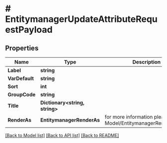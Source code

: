 # # EntitymanagerUpdateAttributeRequestPayload


## Properties 


Name | Type | Description | Notes
------------ | ------------- | ------------- | -------------
**Label**| **string** |   | [optional]
**VarDefault**| **string** |   | [optional]
**Sort**| **int** |   | [optional]
**GroupCode**| **string** |   | [optional]
**Title**| **Dictionary<string, string>** |   | [optional]
**RenderAs**| **EntitymanagerRenderAs** |  for more information please, see Model/EntitymanagerRenderAs.php  | [optional]


[[Back to Model list]](../../README.md#models) [[Back to API list]](../../README.md#endpoints) [[Back to README]](../../README.md)

